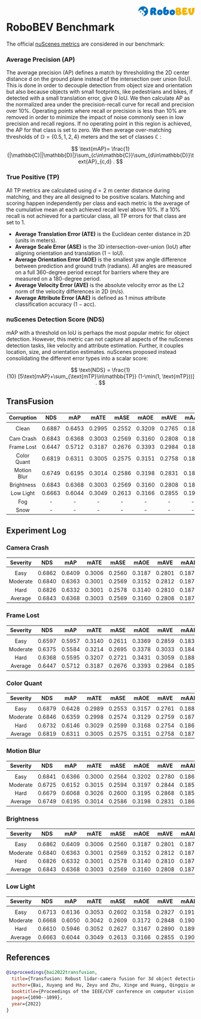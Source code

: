 <img src="../figs/logo2.png" align="right" width="30%">

# RoboBEV Benchmark

The official [nuScenes metrics](https://www.nuscenes.org/object-detection/?externalData=all&mapData=all&modalities=Any) are considered in our benchmark:

### Average Precision (AP)

The average precision (AP) defines a match by thresholding the 2D center distance d on the ground plane instead of the intersection over union (IoU). This is done in order to decouple detection from object size and orientation but also because objects with small footprints, like pedestrians and bikes, if detected with a small translation error, give $0$ IoU.
We then calculate AP as the normalized area under the precision-recall curve for recall and precision over 10%. Operating points where recall or precision is less than $10$% are removed in order to minimize the impact of noise commonly seen in low precision and recall regions. If no operating point in this region is achieved, the AP for that class is set to zero. We then average over-matching thresholds of $\mathbb{D}=\{0.5, 1, 2, 4\}$ meters and the set of classes $\mathbb{C}$ :

$$
\text{mAP}= \frac{1}{|\mathbb{C}||\mathbb{D}|}\sum_{c\in\mathbb{C}}\sum_{d\in\mathbb{D}}\text{AP}_{c,d} .
$$

### True Positive (TP)

All TP metrics are calculated using $d=2$ m center distance during matching, and they are all designed to be positive scalars. Matching and scoring happen independently per class and each metric is the average of the cumulative mean at each achieved recall level above $10$%. If a $10$% recall is not achieved for a particular class, all TP errors for that class are set to $1$. 

- **Average Translation Error (ATE)** is the Euclidean center distance in 2D (units in meters). 
- **Average Scale Error (ASE)** is the 3D intersection-over-union (IoU) after aligning orientation and translation ($1$ − IoU).
- **Average Orientation Error (AOE)** is the smallest yaw angle difference between prediction and ground truth (radians). All angles are measured on a full $360$-degree period except for barriers where they are measured on a $180$-degree period.
- **Average Velocity Error (AVE)** is the absolute velocity error as the L2 norm of the velocity differences in 2D (m/s).
- **Average Attribute Error (AAE)** is defined as $1$ minus attribute classification accuracy ($1$ − acc).

### nuScenes Detection Score (NDS)
mAP with a threshold on IoU is perhaps the most popular metric for object detection. However, this metric can not capture all aspects of the nuScenes detection tasks, like velocity and attribute estimation. Further, it couples location, size, and orientation estimates. nuScenes proposed instead consolidating the different error types into a scalar score:

$$
\text{NDS} = \frac{1}{10} [5\text{mAP}+\sum_{\text{mTP}\in\mathbb{TP}} (1-\min(1, \text{mTP}))] .
$$


## TransFusion

| **Corruption** | **NDS** | **mAP** | **mATE** | **mASE** | **mAOE** | **mAVE** | **mAAE** |
| :------------: | :-----: | :-----: | :------: | :------: | :------: | :------: | :------: |
| |
| Clean          | 0.6887 | 0.6453 | 0.2995 | 0.2552 | 0.3209 | 0.2765 | 0.1877 |
| |
| Cam Crash      | 0.6843    | 0.6368    | 0.3003     | 0.2569     | 0.3160     | 0.2808     | 0.1874     |
| Frame Lost     | 0.6447    | 0.5712    | 0.3187     | 0.2676     | 0.3393     | 0.2984     | 0.1855     |
| Color Quant    | 0.6819    | 0.6311    | 0.3005     | 0.2575     | 0.3151     | 0.2758     | 0.1873     |
| Motion Blur    | 0.6749    | 0.6195    | 0.3014     | 0.2586     | 0.3198     | 0.2831     | 0.1861     |
| Brightness     | 0.6843    | 0.6368    | 0.3003     | 0.2569     | 0.3160     | 0.2808     | 0.1874     |
| Low Light      | 0.6663    | 0.6044    | 0.3049     | 0.2613     | 0.3166     | 0.2855     | 0.1903     |
| Fog            | - | - | - | - | - | - | - |
| Snow           | - | - | - | - | - | - | - |


## Experiment Log

### Camera Crash

| **Severity** | **NDS** | **mAP** | **mATE** | **mASE** | **mAOE** | **mAVE** | **mAAE** |
| :----------: | :-----: | :-----: | :------: | :------: | :------: | :------: | :------: |
| |
| Easy         | 0.6862    | 0.6409    | 0.3006     | 0.2560     | 0.3187     | 0.2801     | 0.1874     |
| Moderate     | 0.6840    | 0.6363    | 0.3001     | 0.2569     | 0.3152     | 0.2812     | 0.1876     |
| Hard         | 0.6826    | 0.6332    | 0.3001     | 0.2578     | 0.3140     | 0.2810     | 0.1872     |
| Average      | 0.6843    | 0.6368    | 0.3003     | 0.2569     | 0.3160     | 0.2808     | 0.1874     |


### Frame Lost

| **Severity** | **NDS** | **mAP** | **mATE** | **mASE** | **mAOE** | **mAVE** | **mAAE** |
| :----------: | :-----: | :-----: | :------: | :------: | :------: | :------: | :------: |
| |
| Easy         | 0.6597    | 0.5957    | 0.3140     | 0.2611     | 0.3369     | 0.2859     | 0.1834     |
| Moderate     | 0.6375    | 0.5584    | 0.3214     | 0.2695     | 0.3378     | 0.3033     | 0.1848     |
| Hard         | 0.6368    | 0.5595    | 0.3207     | 0.2721     | 0.3431     | 0.3059     | 0.1883     |
| Average      | 0.6447    | 0.5712    | 0.3187     | 0.2676     | 0.3393     | 0.2984     | 0.1855     |


### Color Quant

| **Severity** | **NDS** | **mAP** | **mATE** | **mASE** | **mAOE** | **mAVE** | **mAAE** |
| :----------: | :-----: | :-----: | :------: | :------: | :------: | :------: | :------: |
| |
| Easy         | 0.6879    | 0.6428    | 0.2989     | 0.2553     | 0.3157     | 0.2761     | 0.1884     |
| Moderate     | 0.6846    | 0.6359    | 0.2998     | 0.2574     | 0.3129     | 0.2759     | 0.1873     |
| Hard         | 0.6732    | 0.6146    | 0.3029     | 0.2599     | 0.3168     | 0.2754     | 0.1862     |
| Average      | 0.6819    | 0.6311    | 0.3005     | 0.2575     | 0.3151     | 0.2758     | 0.1873     |


### Motion Blur

| **Severity** | **NDS** | **mAP** | **mATE** | **mASE** | **mAOE** | **mAVE** | **mAAE** |
| :----------: | :-----: | :-----: | :------: | :------: | :------: | :------: | :------: |
| |
| Easy         | 0.6841    | 0.6366    | 0.3000     | 0.2564     | 0.3202     | 0.2780     | 0.1869     |
| Moderate     | 0.6725    | 0.6152    | 0.3015     | 0.2594     | 0.3197     | 0.2844     | 0.1859     |
| Hard         | 0.6679    | 0.6068    | 0.3026     | 0.2600     | 0.3195     | 0.2868     | 0.1856     |
| Average      | 0.6749    | 0.6195    | 0.3014     | 0.2586     | 0.3198     | 0.2831     | 0.1861     |


### Brightness

| **Severity** | **NDS** | **mAP** | **mATE** | **mASE** | **mAOE** | **mAVE** | **mAAE** |
| :----------: | :-----: | :-----: | :------: | :------: | :------: | :------: | :------: |
| |
| Easy         | 0.6862    | 0.6409    | 0.3006     | 0.2560     | 0.3187     | 0.2801     | 0.1874     |
| Moderate     | 0.6840    | 0.6363    | 0.3001     | 0.2569     | 0.3152     | 0.2812     | 0.1876     |
| Hard         | 0.6826    | 0.6332    | 0.3001     | 0.2578     | 0.3140     | 0.2810     | 0.1872     |
| Average      | 0.6843    | 0.6368    | 0.3003     | 0.2569     | 0.3160     | 0.2808     | 0.1874     |


### Low Light

| **Severity** | **NDS** | **mAP** | **mATE** | **mASE** | **mAOE** | **mAVE** | **mAAE** |
| :----------: | :-----: | :-----: | :------: | :------: | :------: | :------: | :------: |
| |
| Easy         | 0.6713    | 0.6136    | 0.3053     | 0.2602     | 0.3158     | 0.2827     | 0.1912     |
| Moderate     | 0.6668    | 0.6050    | 0.3042     | 0.2609     | 0.3172     | 0.2848     | 0.1902     |
| Hard         | 0.6610    | 0.5946    | 0.3052     | 0.2627     | 0.3167     | 0.2890     | 0.1896     |
| Average      | 0.6663    | 0.6044    | 0.3049     | 0.2613     | 0.3166     | 0.2855     | 0.1903     |


## References

```bib
@inproceedings{bai2022transfusion,
  title={Transfusion: Robust lidar-camera fusion for 3d object detection with transformers},
  author={Bai, Xuyang and Hu, Zeyu and Zhu, Xinge and Huang, Qingqiu and Chen, Yilun and Fu, Hongbo and Tai, Chiew-Lan},
  booktitle={Proceedings of the IEEE/CVF conference on computer vision and pattern recognition},
  pages={1090--1099},
  year={2022}
}
```
